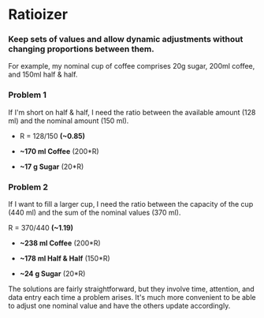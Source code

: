 # Ratioizer

### Keep sets of values and allow dynamic adjustments without changing proportions between them.

For example, my nominal cup of coffee comprises 20g sugar, 200ml coffee, and 150ml half & half.

### Problem 1
If I'm short on half & half, I need the ratio between the available amount (128 ml) and the nominal amount (150 ml).

* R = 128/150 **(~0.85)**

* **~170 ml Coffee**  (200\*R)

* **~17 g Sugar** (20\*R)

### Problem 2
If I want to fill a larger cup, I need the ratio between the capacity of the cup (440 ml) and the sum of the nominal values (370 ml).

R = 370/440 **(~1.19)**

* **~238 ml Coffee** (200*R)

* **~178 ml Half & Half** (150*R)

* **~24 g Sugar** (20*R)

The solutions are fairly straightforward, but they involve time, attention, and data entry each time a problem arises.
It's much more convenient to be able to adjust one nominal value and have the others update accordingly.
